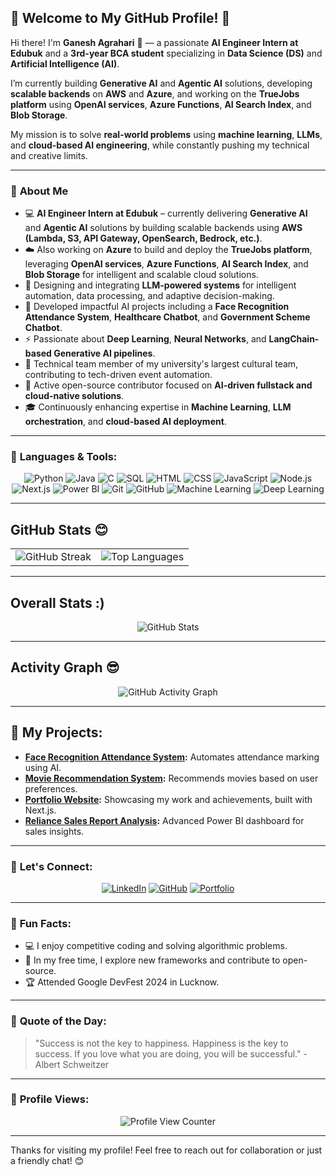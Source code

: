 ## 🌟 Welcome to My GitHub Profile! 🌟

Hi there! I'm **Ganesh Agrahari** 👋 — a passionate **AI Engineer Intern at Edubuk** and a **3rd-year BCA student** specializing in **Data Science (DS)** and **Artificial Intelligence (AI)**.  

I’m currently building **Generative AI** and **Agentic AI** solutions, developing **scalable backends** on **AWS** and **Azure**, and working on the **TrueJobs platform** using **OpenAI services**, **Azure Functions**, **AI Search Index**, and **Blob Storage**.  

My mission is to solve **real-world problems** using **machine learning**, **LLMs**, and **cloud-based AI engineering**, while constantly pushing my technical and creative limits.

---

### 📌 **About Me**

- 💻 **AI Engineer Intern at Edubuk** – currently delivering **Generative AI** and **Agentic AI** solutions by building scalable backends using **AWS (Lambda, S3, API Gateway, OpenSearch, Bedrock, etc.)**.  
- ☁️ Also working on **Azure** to build and deploy the **TrueJobs platform**, leveraging **OpenAI services**, **Azure Functions**, **AI Search Index**, and **Blob Storage** for intelligent and scalable cloud solutions.  
- 🧠 Designing and integrating **LLM-powered systems** for intelligent automation, data processing, and adaptive decision-making.  
- 🌟 Developed impactful AI projects including a **Face Recognition Attendance System**, **Healthcare Chatbot**, and **Government Scheme Chatbot**.  
- ⚡ Passionate about **Deep Learning**, **Neural Networks**, and **LangChain-based Generative AI pipelines**.  
- 🚀 Technical team member of my university's largest cultural team, contributing to tech-driven event automation.  
- 📌 Active open-source contributor focused on **AI-driven fullstack and cloud-native solutions**.  
- 🎓 Continuously enhancing expertise in **Machine Learning**, **LLM orchestration**, and **cloud-based AI deployment**.  
 
---


### 🔧 **Languages & Tools:**

<div align="center">

<img src="https://img.shields.io/badge/Python-3670A0?style=for-the-badge&logo=python&logoColor=ffdd54" alt="Python" />
<img src="https://img.shields.io/badge/Java-ED8B00?style=for-the-badge&logo=java&logoColor=white" alt="Java" />
<img src="https://img.shields.io/badge/C-00599C?style=for-the-badge&logo=c&logoColor=white" alt="C" />
<img src="https://img.shields.io/badge/SQL-316192?style=for-the-badge&logo=sqlite&logoColor=white" alt="SQL" />
<img src="https://img.shields.io/badge/HTML5-E34F26?style=for-the-badge&logo=html5&logoColor=white" alt="HTML" />
<img src="https://img.shields.io/badge/CSS3-1572B6?style=for-the-badge&logo=css3&logoColor=white" alt="CSS" />
<img src="https://img.shields.io/badge/JavaScript-F7DF1E?style=for-the-badge&logo=javascript&logoColor=black" alt="JavaScript" />
<img src="https://img.shields.io/badge/Node.js-339933?style=for-the-badge&logo=nodedotjs&logoColor=white" alt="Node.js" />
<img src="https://img.shields.io/badge/Next.js-000000?style=for-the-badge&logo=nextdotjs&logoColor=white" alt="Next.js" />
<img src="https://img.shields.io/badge/Power%20BI-F2C811?style=for-the-badge&logo=powerbi&logoColor=black" alt="Power BI" />
<img src="https://img.shields.io/badge/Git-F05032?style=for-the-badge&logo=git&logoColor=white" alt="Git" />
<img src="https://img.shields.io/badge/GitHub-181717?style=for-the-badge&logo=github&logoColor=white" alt="GitHub" />
<img src="https://img.shields.io/badge/Machine%20Learning-brightgreen?style=for-the-badge&logo=machine-learning&logoColor=white" alt="Machine Learning" />
<img src="https://img.shields.io/badge/Deep%20Learning-FF6F00?style=for-the-badge&logo=deep-learning&logoColor=white" alt="Deep Learning" />

</div>

---

## GitHub Stats 😊

<div align="center">

<table>
<tr>
<td>
<img src="https://streak-stats.demolab.com?user=ganeshagrahari&theme=radical&date_format=M%20j%5B%2C%20Y%5D" alt="GitHub Streak" />
</td>
<td>
<img src="https://github-readme-stats.vercel.app/api/top-langs/?username=ganeshagrahari&layout=compact&theme=radical" alt="Top Languages" />
</td>
</tr>
</table>

</div>

---

## Overall Stats :)
<div align="center">
<img src="https://github-readme-stats.vercel.app/api?username=ganeshagrahari&show_icons=true&theme=radical" alt="GitHub Stats" />
</div>

---

## Activity Graph 😎
<div align="center">
<img src="https://github-readme-activity-graph.vercel.app/graph?username=ganeshagrahari&theme=radical" alt="GitHub Activity Graph" />
</div>


---

## 🚀 **My Projects:**

- **[Face Recognition Attendance System](https://github.com/ganeshagrahari/Face-Recognition-Attendance-System):** Automates attendance marking using AI.
- **[Movie Recommendation System](https://github.com/ganeshagrahari/Movie-Recommendation-System):** Recommends movies based on user preferences.
- **[Portfolio Website](https://github.com/ganeshagrahari/My-Portfolio):** Showcasing my work and achievements, built with Next.js.
- **[Reliance Sales Report Analysis](https://github.com/ganeshagrahari/Reliance-Sales-Report-PowerBi):** Advanced Power BI dashboard for sales insights.

---

### 💬 **Let's Connect:**

<div align="center">

[![LinkedIn](https://img.shields.io/badge/LinkedIn-0A66C2?style=for-the-badge&logo=linkedin&logoColor=white)](https://www.linkedin.com/in/ganesh-agrahari-727746263/)
[![GitHub](https://img.shields.io/badge/GitHub-171515?style=for-the-badge&logo=github&logoColor=white)](https://github.com/ganeshagrahari)
[![Portfolio](https://img.shields.io/badge/Portfolio-000000?style=for-the-badge&logo=vercel&logoColor=white)](https://ganesh-portfolio-site.vercel.app/)

</div>

---

### 🌟 **Fun Facts:**

- 💻 I enjoy competitive coding and solving algorithmic problems.
- 🎨 In my free time, I explore new frameworks and contribute to open-source.
- 🏆 Attended Google DevFest 2024 in Lucknow.

---

### 🧠 **Quote of the Day:**

> "Success is not the key to happiness. Happiness is the key to success. If you love what you are doing, you will be successful." - Albert Schweitzer

---

### 👀 **Profile Views:**

<div align="center">
<img src="https://komarev.com/ghpvc/?username=ganeshagrahari&style=for-the-badge&color=blueviolet" alt="Profile View Counter" />
</div>

---

Thanks for visiting my profile! Feel free to reach out for collaboration or just a friendly chat! 😊

